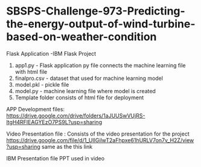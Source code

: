 # SBSPS-Challenge-973-Predicting-the-energy-output-of-wind-turbine-based-on-weather-condition
Flask Application -IBM Flask Project
  1) app1.py  - Flask application py file connects the machine learning file with html file
  2) finalpro.csv  -  dataset that used for machine learning model
  3) model.pkl  -  pickle file 
  4) model.py   - machine learning file where model is created
  5) Template folder consists of html file for deployment
  
  
APP Development files:
        https://drive.google.com/drive/folders/1aJUUSwVUjRS-ltgH4RFIEAGYEzO7PS9L?usp=sharing


Video Presentation file :
        Consists of the video presentation for the project
        https://drive.google.com/file/d/1_UlIGilwT2aFhpxe61hURLV7on7v_H2Z/view?usp=sharing 
        same as the  this link
        
 IBM Presentation file PPT used in video
